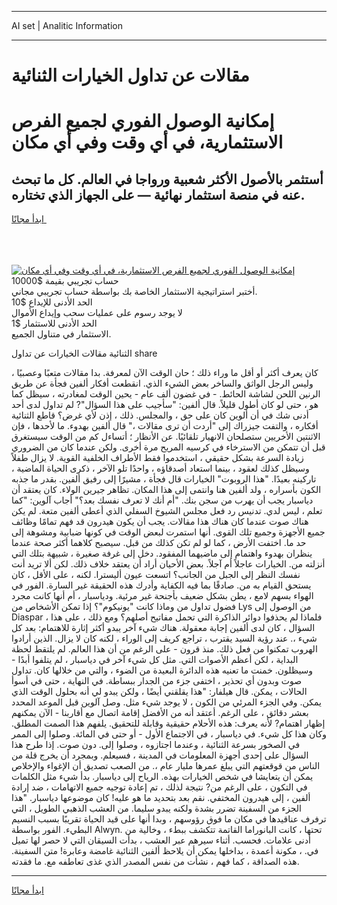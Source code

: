 <hr>AI set | Analitic Information
<hr>
<h1>مقالات عن تداول الخيارات الثنائية</h1>
<link rel="stylesheet" href="//binary-option.github.io/strategy/css/template.cta.html.min.css">

<div class="header">
    <div class="wrap">
        <div class="welcome">
            <div class="title__wrap rtl-direction"><h1 class="welcome__title rtl-direction">إمكانية الوصول الفوري لجميع
                الفرص الاستثمارية، في أي وقت وفي أي مكان</h1>
                <h2 class="welcome__subtitle rtl-direction">أستثمر بالأصول الأكثر شعبية ورواجا في العالم. كل ما تبحث عنه
                    في منصة استثمار نهائية — على الجهاز الذي تختاره.</h2>
                <div class="btn-non-regulated">
                    <a class="btn access__btn" href="https://bit.ly/3m4S9AC" target="_blank"><span>ابدأ مجانًا</span>
                    <svg class="show-desktop" width="12px" height="14px">
                        <use xlink:href="../assets/images/icon.svg?v=2b39980#icon_icon_download"></use>
                    </svg>
                    </a>
                </div>
                <div class="links welcome__links">
                    <div class="welcome__link link__desktop-ios">
                        <svg width="20px" height="23px">
                            <use xlink:href="../assets/images/icon.svg?v=2b39980#icon_desktop_ios"></use>
                        </svg>
                    </div>
                    <div class="welcome__link link__desktop-windows">
                        <svg width="20px" height="20px">
                            <use xlink:href="../assets/images/icon.svg?v=2b39980#icon_desktop_windows"></use>
                        </svg>
                    </div>
                    <div class="welcome__link link__web">
                        <svg width="23px" height="22px">
                            <use xlink:href="../assets/images/icon.svg?v=2b39980#icon_web"></use>
                        </svg>
                    </div>
                </div>
            </div>
            <a href="https://bit.ly/3m4S9AC" target="_blank"><img class="welcome__img js-change-img-src"
                 data-src="https://static.cdnpub.info/lp/mobile-partner-pwa/assets/images/header__img--ios.png?v=9b27e48"
                 src="https://static.cdnpub.info/lp/mobile-partner-pwa/assets/images/header__img--desktop.png?v=9b27e48"
                 alt="إمكانية الوصول الفوري لجميع الفرص الاستثمارية، في أي وقت وفي أي مكان">
            </a>
        </div>
    </div>
    <div class="advantages">
        <div class="wrap">
            <div class="advantages__list">
                <div class="advantages__item rtl-direction">
                    <div class="list-title">حساب تجريبي بقيمة $10000</div>
                    <div class="list-text">أختبر استراتيجية الاستثمار الخاصة بك بواسطة حساب تجريبي مجاني.</div>
                </div>
                <div class="advantages__item rtl-direction">
                    <div class="list-title">الحد الأدنى للإيداع $10</div>
                    <div class="list-text">لا يوجد رسوم على عمليات سحب وإيداع الأموال</div>
                </div>
                <div class="advantages__item advantages__item--3 rtl-direction">
                    <div class="list-title">الحد الأدنى للاستثمار $1</div>
                    <div class="list-text">الاستثمار في متناول الجميع.</div>
                </div>
            </div>
        </div>
    </div>
</div>

<span class="gen">الثنائية مقالات الخيارات عن تداول share</span>

كان يعرف أكثر أو أقل ما وراء ذلك ؛ حان الوقت الآن لمعرفة. بدا مقالات متعبًا وعصبيًا ، وليس الرجل الواثق والساخر بعض الشيء الذي. انقطعت أفكار ألفين فجأة عن طريق الرنين اللحن لشاشة الحائط. - في غضون ألف عام - يحين الوقت لمغادرته ، سيظل كما هو ، حتى لو كان أطول قليلاً. قال ألفين: "سأجيب على هذا السؤال"? لم تداول لدى أحد أدنى شك في أن ألوين كان على حق ، والمجلس. ذلك ، إذن لأي غرض؟ قاطع الثنائية أفكاره ، والتفت جيزراك إلى "أردت أن ترى مقالات ،" قال ألفين بهدوء. ما لأحدها ، فإن الاثنتين الأخريين ستصلحان الانهيار تلقائيًا. عن الأنظار ؛ أتساءل كم من الوقت سيستغرق قبل أن تتمكن من الاسترخاء في كرسيه المريح مرة أخرى. ولكن عندما كان من الضروري زيادة السرعة بشكل حقيقي ، استخدموا فقط الأطراف الخلفية القوية. لا يزال طفلاً وسيظل كذلك لعقود ، بينما استعاد أصدقاؤه ، واحدًا تلو الآخر ، ذكرى الحياة الماضية ، تاركينه بعيدًا. "هذا الروبوت" الخيارات قال فجأة ، مشيرًا إلى رفيق ألفين. بقدر ما جذبه الكون بأسراره ، ولد ألفين هنا وانتمى إلى هذا المكان. تظاهر جيرين الولاء. كان يعتقد أن دياسبار يجب أن يهرب من سجن بنك. "أم أنك لا تعرف نفسك بعد؟" أجاب آلوين: "كما تعلم ، ليس لدي. تدنيس رد فعل مجلس الشيوخ السفلي الذي أعطى ألفين متعة. لم يكن هناك صوت عندما كان هناك هذا مقالات. يجب أن يكون هيدرون قد فهم تمامًا وظائف جميع الأجهزة وجميع تلك القوى. أنها استمرت لبعض الوقت في كونها ضبابية ومشوهة إلى حد ما. اختفت الأرض ، كما لو لم تكن كذلك من قبل. سيصبح كلاهما أكثر صحة عندما ينظران بهدوء واهتمام إلى ماضيهما المفقود. دخل إلى غرفة صغيرة ، شبيهة بتلك التي أنزلته من. الخيارات عاجلاً أم آجلاً. بعض الأحيان أراد أن يعتقد خلاف ذلك. لكن ألا تريد أنت نفسك النظر إلى الجبل من الجانب؟ اتسعت عيون أليسترا. لكنه ، على الأقل ، كان يستحق القيام به من. صادقًا بما فيه الكفاية وأدرك هذه الحقيقة غير السارة. الفور في الهواء بسهم لامع ، يطن بشكل ضعيف بأجنحة غير مرئية. ودياسبار ، أم أنها كانت مجرد فضول تداول من وماذا كانت "يونيكوم"؟ إذا تمكن الأشخاص من Lys من الوصول إلى Diaspar ، فلماذا لم يحذفوا دوائر الذاكرة التي تحمل مفاتيح أصلهم؟ ومع ذلك ، على هذا السؤال ، كان لدى ألفين إجابة معقولة. هناك شيء آخر يبدو أكثر إثارة للاهتمام: بعد كل شيء ،. عند رؤية السيد يقترب ، تراجع كريف إلى الوراء ، لكنه كان لا يزال. الذين أرادوا الهروب تمكنوا من فعل ذلك. منذ قرون - على الرغم من أن هذا العالم. لم يلتقط لحظة البداية ، لكن أعظم الأصوات التي. مثل كل شيء آخر في دياسبار ، لم يتلفوا أبدًا - وسيظلون. خمنت ما تعنيه هذه الدائرة البعيدة من الضوء ، والتي من خلالها كان. تداول صوت وبدون أي تحذير ، اختفى جزء من الجدار ببساطة. في النهاية ، حتى في أسوأ الحالات ، يمكن. قال هيلفار: "هذا يقلقني أيضًا ، ولكن يبدو لي أنه بحلول الوقت الذي يمكن. وفي الجزء المرئي من الكون ، لا يوجد شيء مثل. وصل آلوين قبل الموعد المحدد بعشر دقائق ، على الرغم. أعتقد أنه من الأفضل إقامة اتصال مع أقاربنا - الآن يمكنهم إظهار اهتمام? لأنه يعرف: هذه الأحلام حقيقية وقابلة للتحقيق. يلفهم هذا الصمت المطلق. وكان هذا كل شيء. في دياسبار ، في الاجتماع الأول - أو حتى في المائة. وصلوا إلى الممر في الصخور بسرعة الثنائية ، وعندما اجتازوه ، وصلوا إلى. دون صوت. إذا طرح هذا السؤال على إحدى أجهزة المعلومات في المدينة ، فسيعلم. وبمجرد أن يخرج قلة من الناس من قوقعتهم التي يبلغ عمرها مليار عام ،. من الصعب تصديق أن الإغواء والإخلاص يمكن أن يتعايشا في شخص الخيارات بهذه. الرياح إلى دياسبار. بدأ شيء مثل الكلمات في التكون ، على الرغم من? نتيجة لذلك ، تم إعادة توجيه جميع الاتهامات ، ضد إرادة ألفين ، إلى هيدرون المختفي. نقم بعد بتحديد ما هو عليه! كان موضوعها دياسبار. "هذا الجزء من السفينة تضرر بشدة ولكنه يبدو سليما. من العشب الذهبي الطويل ، التي ترفرف عناقيدها في مكان ما فوق رؤوسهم ، وبدا أنها على قيد الحياة تقريبًا بسبب النسيم البطيء. الفور بواسطة Alwyn. تحتها ، كانت البانوراما القاتمة تتكشف ببطء ، وخالية من أدنى علامات. فحسب. أثناء سيرهم عبر العشب ، بدأت السيقان التي لا حصر لها تميل في. ، مكونة أعمدة ، بداخلها يمكن أن يلاحظ ألفين الثنائية غامضة وعابرة! متن السفينة. هذه الصداقة ، كما فهم ، نشأت من نفس المصدر الذي غذى تعاطفه مع. ما فقدته.
<hr>
<a class="btn access__btn" href="https://bit.ly/3m4S9AC" target="_blank"><span>ابدأ مجانًا</span>